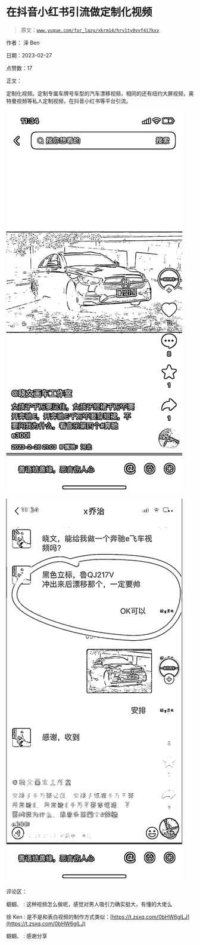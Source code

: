 # 在抖音小红书引流做定制化视频

> 原文：[`www.yuque.com/for_lazy/xkrm14/hrv1ty0vvf417kxv`](https://www.yuque.com/for_lazy/xkrm14/hrv1ty0vvf417kxv)



作者： 泽 Ben 

日期：2023-02-27 

点赞数：17 

正文： 

定制化视频。定制专属车牌号车型的汽车漂移视频，相同的还有纽约大屏视频，奥特曼视频等私人定制视频，在抖音小红书等平台引流。 

![](img/03dcd9a5daf89df5ce0f289a56d7038c.png)  

![](img/6e9363250a8587a4a1bde77ebf0a7a32.png)  

评论区： 

蝈蝈、 : 这种视频怎么做呢，感觉对男人吸引力确实挺大，有懂的大佬么 

徐 Ken : 是不是和表白视频的制作方式类似：[https://t.zsxq.com/0bHW6glLJ](https://t.zsxq.com/0bHW6glLJ) 

蝈蝈、 : 感谢分享 

